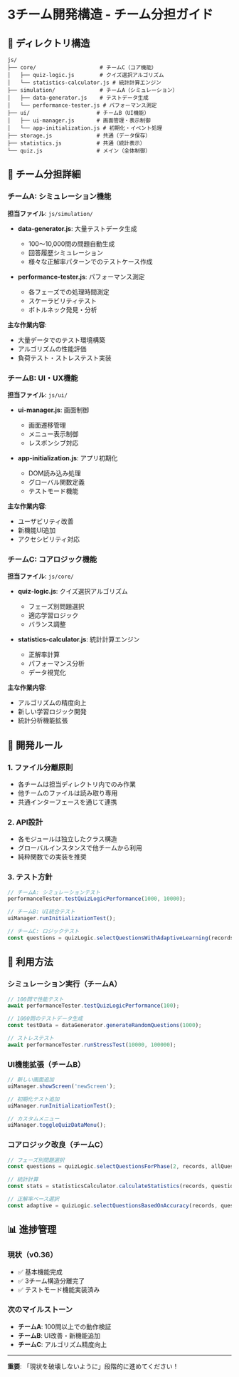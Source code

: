 # 3チーム開発構造 - チーム分担ガイド

## 📁 ディレクトリ構造

```
js/
├── core/                    # チームC（コア機能）
│   ├── quiz-logic.js        # クイズ選択アルゴリズム
│   └── statistics-calculator.js # 統計計算エンジン
├── simulation/              # チームA（シミュレーション）
│   ├── data-generator.js    # テストデータ生成
│   └── performance-tester.js # パフォーマンス測定
├── ui/                     # チームB（UI機能）
│   ├── ui-manager.js       # 画面管理・表示制御
│   └── app-initialization.js # 初期化・イベント処理
├── storage.js              # 共通（データ保存）
├── statistics.js           # 共通（統計表示）
└── quiz.js                 # メイン（全体制御）
```

## 🎯 チーム分担詳細

### チームA: シミュレーション機能
**担当ファイル**: `js/simulation/`

- **data-generator.js**: 大量テストデータ生成
  - 100～10,000問の問題自動生成
  - 回答履歴シミュレーション
  - 様々な正解率パターンでのテストケース作成

- **performance-tester.js**: パフォーマンス測定
  - 各フェーズでの処理時間測定
  - スケーラビリティテスト
  - ボトルネック発見・分析

**主な作業内容**:
- 大量データでのテスト環境構築
- アルゴリズムの性能評価
- 負荷テスト・ストレステスト実装

### チームB: UI・UX機能
**担当ファイル**: `js/ui/`

- **ui-manager.js**: 画面制御
  - 画面遷移管理
  - メニュー表示制御
  - レスポンシブ対応

- **app-initialization.js**: アプリ初期化
  - DOM読み込み処理
  - グローバル関数定義
  - テストモード機能

**主な作業内容**:
- ユーザビリティ改善
- 新機能UI追加
- アクセシビリティ対応

### チームC: コアロジック機能
**担当ファイル**: `js/core/`

- **quiz-logic.js**: クイズ選択アルゴリズム
  - フェーズ別問題選択
  - 適応学習ロジック
  - バランス調整

- **statistics-calculator.js**: 統計計算エンジン
  - 正解率計算
  - パフォーマンス分析
  - データ視覚化

**主な作業内容**:
- アルゴリズムの精度向上
- 新しい学習ロジック開発
- 統計分析機能拡張

## 🔧 開発ルール

### 1. **ファイル分離原則**
- 各チームは担当ディレクトリ内でのみ作業
- 他チームのファイルは読み取り専用
- 共通インターフェースを通じて連携

### 2. **API設計**
- 各モジュールは独立したクラス構造
- グローバルインスタンスで他チームから利用
- 純粋関数での実装を推奨

### 3. **テスト方針**
```javascript
// チームA: シミュレーションテスト
performanceTester.testQuizLogicPerformance(1000, 10000);

// チームB: UI統合テスト
uiManager.runInitializationTest();

// チームC: ロジックテスト
const questions = quizLogic.selectQuestionsWithAdaptiveLearning(records, questions);
```

## 🚀 利用方法

### シミュレーション実行（チームA）
```javascript
// 100問で性能テスト
await performanceTester.testQuizLogicPerformance(100);

// 1000問のテストデータ生成
const testData = dataGenerator.generateRandomQuestions(1000);

// ストレステスト
await performanceTester.runStressTest(10000, 100000);
```

### UI機能拡張（チームB）
```javascript
// 新しい画面追加
uiManager.showScreen('newScreen');

// 初期化テスト追加
uiManager.runInitializationTest();

// カスタムメニュー
uiManager.toggleQuizDataMenu();
```

### コアロジック改良（チームC）
```javascript
// フェーズ別問題選択
const questions = quizLogic.selectQuestionsForPhase(2, records, allQuestions);

// 統計計算
const stats = statisticsCalculator.calculateStatistics(records, questions);

// 正解率ベース選択
const adaptive = quizLogic.selectQuestionsBasedOnAccuracy(records, questions);
```

## 📊 進捗管理

### 現状（v0.36）
- ✅ 基本機能完成
- ✅ 3チーム構造分離完了
- ✅ テストモード機能実装済み

### 次のマイルストーン
- **チームA**: 100問以上での動作検証
- **チームB**: UI改善・新機能追加
- **チームC**: アルゴリズム精度向上

---
**重要**: 「現状を破壊しないように」段階的に進めてください！